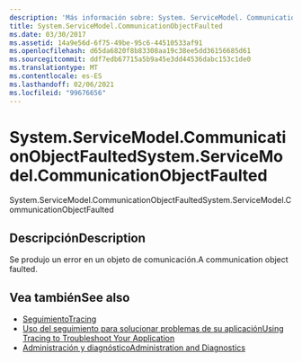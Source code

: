 ```yaml
---
description: 'Más información sobre: System. ServiceModel. CommunicationObjectFaulted'
title: System.ServiceModel.CommunicationObjectFaulted
ms.date: 03/30/2017
ms.assetid: 14a9e56d-6f75-49be-95c6-44510533af91
ms.openlocfilehash: d65da6820f8b83308aa19c38ee5dd36156685d61
ms.sourcegitcommit: ddf7edb67715a5b9a45e3dd44536dabc153c1de0
ms.translationtype: MT
ms.contentlocale: es-ES
ms.lasthandoff: 02/06/2021
ms.locfileid: "99676656"
---
```

# <a name="systemservicemodelcommunicationobjectfaulted"></a><span data-ttu-id="0bc01-103">System.ServiceModel.CommunicationObjectFaulted</span><span class="sxs-lookup"><span data-stu-id="0bc01-103">System.ServiceModel.CommunicationObjectFaulted</span></span>

<span data-ttu-id="0bc01-104">System.ServiceModel.CommunicationObjectFaulted</span><span class="sxs-lookup"><span data-stu-id="0bc01-104">System.ServiceModel.CommunicationObjectFaulted</span></span>  
  
## <a name="description"></a><span data-ttu-id="0bc01-105">Descripción</span><span class="sxs-lookup"><span data-stu-id="0bc01-105">Description</span></span>  

 <span data-ttu-id="0bc01-106">Se produjo un error en un objeto de comunicación.</span><span class="sxs-lookup"><span data-stu-id="0bc01-106">A communication object faulted.</span></span>  
  
## <a name="see-also"></a><span data-ttu-id="0bc01-107">Vea también</span><span class="sxs-lookup"><span data-stu-id="0bc01-107">See also</span></span>

- [<span data-ttu-id="0bc01-108">Seguimiento</span><span class="sxs-lookup"><span data-stu-id="0bc01-108">Tracing</span></span>](index.md)
- [<span data-ttu-id="0bc01-109">Uso del seguimiento para solucionar problemas de su aplicación</span><span class="sxs-lookup"><span data-stu-id="0bc01-109">Using Tracing to Troubleshoot Your Application</span></span>](using-tracing-to-troubleshoot-your-application.md)
- [<span data-ttu-id="0bc01-110">Administración y diagnóstico</span><span class="sxs-lookup"><span data-stu-id="0bc01-110">Administration and Diagnostics</span></span>](../index.md)
